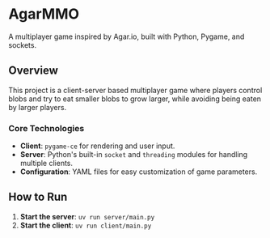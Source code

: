 # AgarMMO

A multiplayer game inspired by Agar.io, built with Python, Pygame, and sockets.

## Overview

This project is a client-server based multiplayer game where players control blobs and try to eat smaller blobs to grow larger, while avoiding being eaten by larger players.

### Core Technologies

* **Client**: `pygame-ce` for rendering and user input.
* **Server**: Python's built-in `socket` and `threading` modules for handling multiple clients.
* **Configuration**: YAML files for easy customization of game parameters.

## How to Run

1. **Start the server**: `uv run server/main.py`
2. **Start the client**: `uv run client/main.py`
